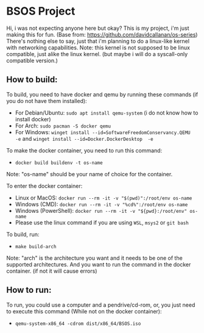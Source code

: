 # BSOS Project

Hi, i was not expecting anyone here but okay?
This is my project, i'm just making this for fun. (Base from: https://github.com/davidcallanan/os-series)
There's nothing else to say, just that i'm planning to do a linux-like kernel with networking capabilities.
Note: this kernel is not supposed to be linux compatible, just alike the linux kernel. (but maybe i will do a syscall-only compatible version.)

## How to build:

To build, you need to have docker and qemu by running these commands (if you do not have them installed):

 - For Debian/Ubuntu: `sudo apt install qemu-system` (i do not know how to install docker)
 - For Arch: `sudo pacman -S docker qemu`
 - For Windows: `winget install --id=SoftwareFreedomConservancy.QEMU  -e` and `winget install --id=Docker.DockerDesktop  -e`

To make the docker container, you need to run this command:
 - `docker build buildenv -t os-name`

Note: "os-name" should be your name of choice for the container.

To enter the docker container:
 - Linux or MacOS: `docker run --rm -it -v "$(pwd)":/root/env os-name`
 - Windows (CMD): `docker run --rm -it -v "%cd%":/root/env os-name`
 - Windows (PowerShell): `docker run --rm -it -v "${pwd}:/root/env" os-name`
 - Please use the linux command if you are using `WSL`, `msys2` or `git bash`

To build, run:
 - `make build-arch`

Note: "arch" is the architecture you want and it needs to be one of the supported architectures. And you want to run the command in the docker container. (if not it will cause errors)

## How to run:

To run, you could use a computer and a pendrive/cd-rom, or, you just need to execute this command (While not on the docker container): 
 - `qemu-system-x86_64 -cdrom dist/x86_64/BSOS.iso`
